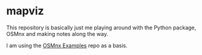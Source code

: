 # mapviz

This repository is basically just me playing around with the Python package, OSMnx and making notes along the way.

I am using the [OSMnx Examples](https://github.com/gboeing/osmnx-examples) repo as a basis.
